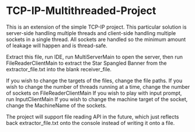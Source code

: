 # TCP-IP-Multithreaded-Project
This is an extension of the simple TCP-IP project. This particular solution is server-side handling multiple threads and client-side handling multiple sockets in a single thread. All sockets are handled so the minimum amount of leakage will happen and is thread-safe.

Extract this file, run IDE, run MultiServerMain to open the server, then run FileReaderClientMain to extract the Star Spangled Banner from the extractor_file.txt into the blank receiver_file.

If you wish to change the targets of the files, change the file paths.
If you wish to change the number of threads running at a time, change the number of sockets on FileReaderClientMain
If you wish to play with input prompt, run InputClientMain
If you wish to change the machine target of the socket, change the MachineName of the sockets.

The project will support file reading API in the future, which just reflects back extractor_file.txt onto the console instead of writing it onto a file.

